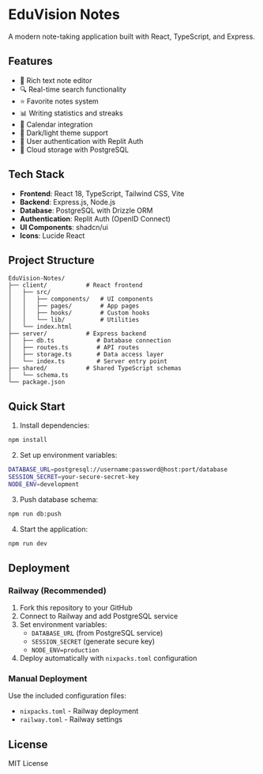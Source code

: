 # EduVision Notes

A modern note-taking application built with React, TypeScript, and Express.

## Features

- 📝 Rich text note editor
- 🔍 Real-time search functionality
- ⭐ Favorite notes system
- 📊 Writing statistics and streaks
- 📅 Calendar integration
- 🌙 Dark/light theme support
- 🔐 User authentication with Replit Auth
- 💾 Cloud storage with PostgreSQL

## Tech Stack

- **Frontend**: React 18, TypeScript, Tailwind CSS, Vite
- **Backend**: Express.js, Node.js
- **Database**: PostgreSQL with Drizzle ORM
- **Authentication**: Replit Auth (OpenID Connect)
- **UI Components**: shadcn/ui
- **Icons**: Lucide React

## Project Structure

```
EduVision-Notes/
├── client/           # React frontend
│   ├── src/
│   │   ├── components/   # UI components
│   │   ├── pages/        # App pages
│   │   ├── hooks/        # Custom hooks
│   │   └── lib/          # Utilities
│   └── index.html
├── server/           # Express backend
│   ├── db.ts            # Database connection
│   ├── routes.ts        # API routes
│   ├── storage.ts       # Data access layer
│   └── index.ts         # Server entry point
├── shared/           # Shared TypeScript schemas
│   └── schema.ts
└── package.json
```

## Quick Start

1. Install dependencies:
```bash
npm install
```

2. Set up environment variables:
```bash
DATABASE_URL=postgresql://username:password@host:port/database
SESSION_SECRET=your-secure-secret-key
NODE_ENV=development
```

3. Push database schema:
```bash
npm run db:push
```

4. Start the application:
```bash
npm run dev
```

## Deployment

### Railway (Recommended)

1. Fork this repository to your GitHub
2. Connect to Railway and add PostgreSQL service
3. Set environment variables:
   - `DATABASE_URL` (from PostgreSQL service)
   - `SESSION_SECRET` (generate secure key)
   - `NODE_ENV=production`
4. Deploy automatically with `nixpacks.toml` configuration

### Manual Deployment

Use the included configuration files:
- `nixpacks.toml` - Railway deployment
- `railway.toml` - Railway settings

## License

MIT License